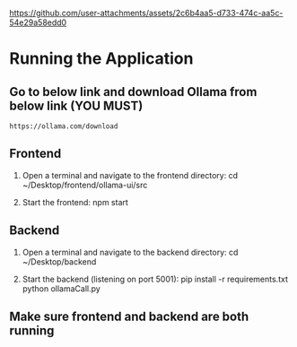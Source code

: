 


https://github.com/user-attachments/assets/2c6b4aa5-d733-474c-aa5c-54e29a58edd0



# Running the Application

## Go to below link and download Ollama from below link (YOU MUST)
    https://ollama.com/download

## Frontend
1. Open a terminal and navigate to the frontend directory:
    cd ~/Desktop/frontend/ollama-ui/src

2. Start the frontend:
    npm start

## Backend
1. Open a terminal and navigate to the backend directory:
    cd ~/Desktop/backend

2. Start the backend (listening on port 5001):
    pip install -r requirements.txt
    python ollamaCall.py

## Make sure frontend and backend are both running
